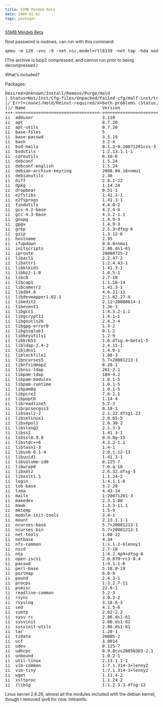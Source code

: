 ```yaml
---
title: 55MB Mindeb Beta
date: 2009-02-02
tags: packages
---
```

<a href="/pub/20090202_nodows.img.bz2">55MB Mindeb Beta</a>

Root password is nodows, can run with this command:
<pre class="sh_sh">qemu -m 128 -vnc :0 -net nic,model=rtl8139 -net tap -hda nodows.img
</pre>

(The archive is bzip2 compressed, and cannot run prior to being decompressed.)

What's included?

Packages:
<pre>Desired=Unknown/Install/Remove/Purge/Hold
| Status=Not/Inst/Cfg-files/Unpacked/Failed-cfg/Half-inst/trig-aWait/Trig-pend
|/ Err?=(none)/Hold/Reinst-required/X=both-problems (Status,Err: uppercase=bad)
||/ Name                              Version                           Description
+++-=================================-=================================-==================================================================================
ii  adduser                           3.110                             add and remove users and groups
ii  apt                               0.7.20                            Advanced front-end for dpkg
ii  apt-utils                         0.7.20                            APT utility programs
ii  base-files                        5                                 Debian base system miscellaneous files
ii  base-passwd                       3.5.19                            Debian base system master password and group files
ii  bash                              3.2-4                             The GNU Bourne Again SHell
ii  bsd-mailx                         8.1.2-0.20071201cvs-3             A simple mail user agent
ii  bsdutils                          1:2.13.1.1-1                      Basic utilities from 4.4BSD-Lite
ii  coreutils                         6.10-6                            The GNU core utilities
ii  debconf                           1.5.24                            Debian configuration management system
ii  debconf-english                   1.5.24                            small footprint English-only debconf
ii  debian-archive-keyring            2008.04.16+nmu1                   GnuPG archive keys of the Debian archive
ii  debianutils                       2.30                              Miscellaneous utilities specific to Debian
ii  diff                              2.8.1-12                          File comparison utilities
ii  dpkg                              1.14.24                           Debian package management system
ii  dropbear                          0.51-1                            lightweight SSH2 server and client
ii  e2fslibs                          1.41.3-1                          ext2 filesystem libraries
ii  e2fsprogs                         1.41.3-1                          ext2/ext3/ext4 file system utilities
ii  findutils                         4.4.0-2                           utilities for finding files--find, xargs
ii  gcc-4.2-base                      4.2.4-6                           The GNU Compiler Collection (base package)
ii  gcc-4.3-base                      4.3.2-1.1                         The GNU Compiler Collection (base package)
ii  gnupg                             1.4.9-3                           GNU privacy guard - a free PGP replacement
ii  gpgv                              1.4.9-3                           GNU privacy guard - signature verification tool
ii  grep                              2.5.3~dfsg-6                      GNU grep, egrep and fgrep
ii  gzip                              1.3.12-6                          The GNU compression utility
ii  hostname                          2.95                              utility to set/show the host name or domain name
ii  ifupdown                          0.6.8+nmu1                        high level tools to configure network interfaces
ii  initscripts                       2.86.ds1-61                       Scripts for initializing and shutting down the system
ii  iproute                           20080725-2                        networking and traffic control tools
ii  libacl1                           2.2.47-2                          Access control list shared library
ii  libattr1                          1:2.4.43-1                        Extended attribute shared library
ii  libblkid1                         1.41.3-1                          block device id library
ii  libbz2-1.0                        1.0.5-1                           high-quality block-sorting file compressor library - runtime
ii  libc6                             2.7-18                            GNU C Library: Shared libraries
ii  libcap1                           1:1.10-14                         support for getting/setting POSIX.1e capabilities
ii  libcomerr2                        1.41.3-1                          common error description library
ii  libdb4.6                          4.6.21-11                         Berkeley v4.6 Database Libraries [runtime]
ii  libdevmapper1.02.1                2:1.02.27-4                       The Linux Kernel Device Mapper userspace library
ii  libedit2                          2.11~20080614-1                   BSD editline and history libraries
ii  libevent1                         1.3e-3                            An asynchronous event notification library
ii  libgcc1                           1:4.3.2-1.1                       GCC support library
ii  libgcrypt11                       1.4.1-1                           LGPL Crypto library - runtime library
ii  libgnutls26                       2.4.2-4                           the GNU TLS library - runtime library
ii  libgpg-error0                     1.4-2                             library for common error values and messages in GnuPG components
ii  libgssglue1                       0.1-2                             mechanism-switch gssapi library
ii  libkeyutils1                      1.2-9                             Linux Key Management Utilities (library)
ii  libkrb53                          1.6.dfsg.4~beta1-5                MIT Kerberos runtime libraries
ii  libldap-2.4-2                     2.4.11-1                          OpenLDAP libraries
ii  libldns1                          1.4.0-1                           ldns library for DNS programming
ii  liblockfile1                      1.08-3                            NFS-safe locking library, includes dotlockfile program
ii  libncurses5                       5.7+20081213-1                    shared libraries for terminal handling
ii  libnfsidmap2                      0.20-1                            An nfs idmapping library
ii  libnss-ldap                       261-2.1                           NSS module for using LDAP as a naming service
ii  libpam-ldap                       184-4.2                           Pluggable Authentication Module for LDAP
ii  libpam-modules                    1.0.1-5                           Pluggable Authentication Modules for PAM
ii  libpam-runtime                    1.0.1-5                           Runtime support for the PAM library
ii  libpam0g                          1.0.1-5                           Pluggable Authentication Modules library
ii  libpcre3                          7.6-2.1                           Perl 5 Compatible Regular Expression Library - runtime files
ii  libpopt0                          1.14-4                            lib for parsing cmdline parameters
ii  libreadline5                      5.2-3                             GNU readline and history libraries, run-time libraries
ii  librpcsecgss3                     0.18-1                            allows secure rpc communication using the rpcsec_gss protocol
ii  libsasl2-2                        2.1.22.dfsg1-23                   Cyrus SASL - authentication abstraction library
ii  libselinux1                       2.0.65-5                          SELinux shared libraries
ii  libsepol1                         2.0.30-2                          Security Enhanced Linux policy library for changing policy binaries
ii  libslang2                         2.1.3-3                           The S-Lang programming library - runtime version
ii  libss2                            1.41.3-1                          command-line interface parsing library
ii  libssl0.9.8                       0.9.8g-15                         SSL shared libraries
ii  libstdc++6                        4.3.2-1.1                         The GNU Standard C++ Library v3
ii  libtasn1-3                        1.4-1                             Manage ASN.1 structures (runtime)
ii  libusb-0.1-4                      2:0.1.12-13                       userspace USB programming library
ii  libuuid1                          1.41.3-1                          universally unique id library
ii  libvolume-id0                     0.125-7                           libvolume_id shared library
ii  libwrap0                          7.6.q-16                          Wietse Venema's TCP wrappers library
ii  libxml2                           2.6.32.dfsg-5                     GNOME XML library
ii  libxslt1.1                        1.1.24-2                          XSLT processing library - runtime library
ii  login                             1:4.1.1-6                         system login tools
ii  lsb-base                          3.2-20                            Linux Standard Base 3.2 init script functionality
ii  lzma                              4.43-14                           Compression method of 7z format in 7-Zip program
ii  mailx                             1:20071201-3                      Transitional package for mailx rename
ii  makedev                           2.3.1-88                          creates device files in /dev
ii  mawk                              1.3.3-11.1                        a pattern scanning and text processing language
ii  mktemp                            1.5-9                             tool for creating temporary files
ii  module-init-tools                 3.4-1                             tools for managing Linux kernel modules
ii  mount                             2.13.1.1-1                        Tools for mounting and manipulating filesystems
ii  ncurses-base                      5.7+20081213-1                    basic terminal type definitions
ii  ncurses-bin                       5.7+20081213-1                    terminal-related programs and man pages
ii  net-tools                         1.60-22                           The NET-3 networking toolkit
ii  netbase                           4.34                              Basic TCP/IP networking system
ii  nfs-common                        1:1.1.2-6lenny1                   NFS support files common to client and server
ii  nscd                              2.7-18                            GNU C Library: Name Service Cache Daemon
ii  ntp                               1:4.2.4p4+dfsg-8                  Network Time Protocol daemon and utility programs
ii  open-iscsi                        2.0.870~rc3-0.4                   High performance, transport independent iSCSI implementation
ii  passwd                            1:4.1.1-6                         change and administer password and group data
ii  perl-base                         5.10.0-19                         minimal Perl system
ii  portmap                           6.0-9                             RPC port mapper
ii  pound                             2.4.3-1                           reverse proxy, load balancer and HTTPS front-end for Web servers
ii  procps                            1:3.2.7-11                        /proc file system utilities
ii  psmisc                            22.6-1                            Utilities that use the proc filesystem
ii  readline-common                   5.2-3                             GNU readline and history libraries, common files
ii  rsync                             3.0.3-2                           fast remote file copy program (like rcp)
ii  rsyslog                           3.18.6-3                          enhanced multi-threaded syslogd
ii  sed                               4.1.5-6                           The GNU sed stream editor
ii  ssmtp                             2.62-2.2                          extremely simple MTA to get mail off the system to a mail hub
ii  sysv-rc                           2.86.ds1-61                       System-V-like runlevel change mechanism
ii  sysvinit                          2.86.ds1-61                       System-V-like init utilities
ii  sysvinit-utils                    2.86.ds1-61                       System-V-like utilities
ii  tar                               1.20-1                            GNU version of the tar archiving utility
ii  tzdata                            2008h-2                           time zone and daylight-saving time data
ii  ucf                               3.0014                            Update Configuration File: preserve user changes to config files.
ii  udev                              0.125-7                           /dev/ and hotplug management daemon
ii  udhcpc                            0.9.8cvs20050303-2.1              very small DHCP client
ii  unbound                           1.0.2-1                           validating, recursive, caching DNS resolver
ii  util-linux                        2.13.1.1-1                        Miscellaneous system utilities
ii  vim-common                        1:7.1.314-3+lenny2                Vi IMproved - Common files
ii  vim-tiny                          1:7.1.314-3+lenny2                Vi IMproved - enhanced vi editor - compact version
ii  wget                              1.11.4-2                          retrieves files from the web
ii  xsltproc                          1.1.24-2                          XSLT command line processor
ii  zlib1g                            1:1.2.3.3.dfsg-12                 compression library - runtime
</pre>

Linux kernel 2.6.26, almost all the modules included with the debian kernel, though I removed ipv6 for now. Initramfs.


